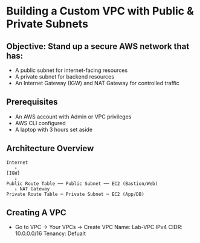 # Building a Custom VPC with Public & Private Subnets

## Objective: Stand up a secure AWS network that has:
- A public subnet for internet-facing resources
- A private subnet for backend resources
- An Internet Gateway (IGW) and NAT Gateway for controlled traffic

## Prerequisites
- An AWS account with Admin or VPC privileges
- AWS CLI configured
- A laptop with 3 hours set aside

## Architecture Overview
```vbnet
Internet  
   ↓  
[IGW]  
   ↓  
Public Route Table ── Public Subnet ── EC2 (Bastion/Web)  
   ↓ NAT Gateway  
Private Route Table ─ Private Subnet ─ EC2 (App/DB)
```

## Creating A VPC
- Go to VPC → Your VPCs → Create VPC
    Name: Lab-VPC
    IPv4 CIDR: 10.0.0.0/16
    Tenancy: Defualt


